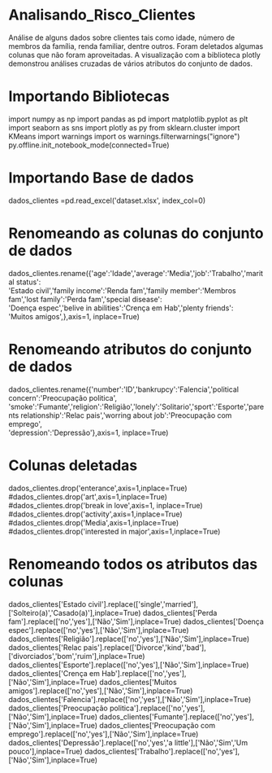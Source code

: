 # Analisando_Risco_Clientes

Análise de alguns dados sobre clientes tais como idade, número de membros da família, renda familiar, dentre outros. Foram deletados algumas colunas que não foram aproveitadas.
A visualização com a biblioteca plotly demonstrou análises cruzadas de vários atributos do conjunto de dados.

 # Importando Bibliotecas 

import numpy as np 
import pandas as pd 
import matplotlib.pyplot as plt
import seaborn as sns
import plotly as py
from sklearn.cluster import KMeans
import warnings
import os
warnings.filterwarnings("ignore")
py.offline.init_notebook_mode(connected=True)


 # Importando Base de dados

dados_clientes =pd.read_excel('dataset.xlsx', index_col=0)

# Renomeando as colunas do conjunto de dados

dados_clientes.rename({'age':'Idade','average':'Media','job':'Trabalho','marital status':\
                       'Estado civil','family income':'Renda fam','family member':'Membros fam','lost family':'Perda fam','special disease':\
                      'Doença espec','belive in abilities':'Crença em Hab','plenty friends':\
                       'Muitos amigos',},axis=1, inplace=True)
                       
 # Renomeando atributos do conjunto de dados
dados_clientes.rename({'number':'ID','bankrupcy':'Falencia','political concern':'Preocupação politica',\
                       'smoke':'Fumante','religion':'Religião','lonely':'Solitario','sport':'Esporte','parents relationship':'Relac pais','worring about job':'Preocupação com emprego',\
                       'depression':'Depressão'},axis=1, inplace=True)
 
 # Colunas deletadas

dados_clientes.drop('enterance',axis=1,inplace=True)
#dados_clientes.drop('art',axis=1,inplace=True)
#dados_clientes.drop('break in love',axis=1, inplace=True)
#dados_clientes.drop('activity',axis=1,inplace=True)
#dados_clientes.drop('Media',axis=1,inplace=True)
#dados_clientes.drop('interested in major',axis=1,inplace=True)

# Renomeando todos os atributos das colunas

dados_clientes['Estado civil'].replace(['single','married'],['Solteiro(a)','Casado(a)'],inplace=True)
dados_clientes['Perda fam'].replace(['no','yes'],['Não','Sim'],inplace=True)
dados_clientes['Doença espec'].replace(['no','yes'],['Não','Sim'],inplace=True)
dados_clientes['Religião'].replace(['no','yes'],['Não','Sim'],inplace=True)
dados_clientes['Relac pais'].replace(['Divorce','kind','bad'],['divorciados','bom','ruim'],inplace=True)
dados_clientes['Esporte'].replace(['no','yes'],['Não','Sim'],inplace=True)
dados_clientes['Crença em Hab'].replace(['no','yes'],['Não','Sim'],inplace=True)
dados_clientes['Muitos amigos'].replace(['no','yes'],['Não','Sim'],inplace=True)
dados_clientes['Falencia'].replace(['no','yes'],['Não','Sim'],inplace=True)
dados_clientes['Preocupação politica'].replace(['no','yes'],['Não','Sim'],inplace=True)
dados_clientes['Fumante'].replace(['no','yes'],['Não','Sim'],inplace=True)
dados_clientes['Preocupação com emprego'].replace(['no','yes'],['Não','Sim'],inplace=True)
dados_clientes['Depressão'].replace(['no','yes','a little'],['Não','Sim','Um pouco'],inplace=True)
dados_clientes['Trabalho'].replace(['no','yes'],['Não','Sim'],inplace=True)
